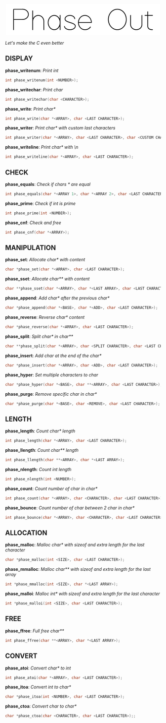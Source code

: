 <p align = "center">
    <img alt = "logo" width="500" height="100" src = "https://raw.githubusercontent.com/Neotoxic-off/phaseout/main/img/logo.png"/>
</p>

*Let's make the C even better*

## DISPLAY


**phase_writenum**: *Print int*

```H
int phase_writenum(int <NUMBER>);
```

**phase_writechar**: *Print char*

```H
int phase_writechar(char <CHARACTER>);
```

**phase_write**: *Print char\**

```H
int phase_write(char *<ARRAY>, char <LAST CHARACTER>);
```

**phase_writer**: *Print char\* with custom last characters*

```H
int phase_writer(char *<ARRAY>, char <LAST CHARACTER>, char <CUSTOM CHARACTER>);
```

**phase_writeline**: *Print char\* with \n*

```H
int phase_writeline(char *<ARRAY>, char <LAST CHARACTER>);
```

## CHECK

**phase_equals**: *Check if chars \* are equal*

```H
int phase_equals(char *<ARRAY 1>, char *<ARRAY 2>, char <LAST CHARACTER>);
```

**phase_prime**: *Check if int is prime*

```H
int phase_prime(int <NUMBER>);
```

**phase_cnf**: *Check and free*

```H
int phase_cnf(char *<ARRAY>);
```

## MANIPULATION

**phase_set**: *Allocate char\* with content*

```H
char *phase_set(char *<ARRAY>, char <LAST CHARACTER>);
```

**phase_sset**: *Allocate char\*\* with content*

```H
char **phase_sset(char *<ARRAY>, char *<LAST ARRAY>, char <LAST CHARACTER>);
```

**phase_append**: *Add char\* after the previous char\**

```H
char *phase_append(char *<BASE>, char *<ADD>, char <LAST CHARACTER>);
```

**phase_reverse**: *Reverse char\* content*

```H
char *phase_reverse(char *<ARRAY>, char <LAST CHARACTER>);
```

**phase_split**: *Split char\* in char\*\**

```H
char **phase_split(char *<ARRAY>, char <SPLIT CHARACTER>, char <LAST CHARACTER>, char *<LAST ARRAY>);
```

**phase_insert**: *Add char at the end of the char\**

```H
char *phase_insert(char *<ARRAY>, char <ADD>, char <LAST CHARACTER>);
```

**phase_hyper**: *Set multiple characters to char*

```H
char *phase_hyper(char *<BASE>, char **<ARRAY>, char <LAST CHARACTER>);
```

**phase_purge**: *Remove specific char in char\**

```H
char *phase_purge(char *<BASE>, char <REMOVE>, char <LAST CHARACTER>);
```

## LENGTH

**phase_length**: *Count char\* length*

```H
int phase_length(char *<ARRAY>, char <LAST CHARACTER>);
```

**phase_llength**: *Count char\*\* length*

```H
int phase_llength(char **<ARRAY>, char *<LAST ARRAY>);
```

**phase_nlength**: *Count int length*

```H
int phase_nlength(int <NUMBER>);
```

**phase_count**: *Count number of char in char\**

```H
int phase_count(char *<ARRAY>, char <CHARACTER>, char <LAST CHARACTER>);
```

**phase_bounce**: *Count number of char between 2 char in char\**

```H
int phase_bounce(char *<ARRAY>, char <CHARACTER>, char <LAST CHARACTER>);
```

## ALLOCATION

**phase_malloc**: *Malloc char\* with sizeof and extra length for the last character*

```H
char *phase_malloc(int <SIZE>, char <LAST CHARACTER>);
```

**phase_mmalloc**: *Malloc char\*\* with sizeof and extra length for the last array*

```H
int *phase_mmalloc(int <SIZE>, char *<LAST ARRAY>);
```

**phase_malloi**: *Malloc int\* with sizeof and extra length for the last character*

```H
int *phase_malloi(int <SIZE>, char <LAST CHARACTER>);
```

## FREE

**phase_ffree**: *Full free char\*\**

```H
int phase_ffree(char **<ARRAY>, char *<LAST ARRAY>);
```

## CONVERT

**phase_atoi**: *Convert char\* to int*

```H
int phase_atoi(char *<ARRAY>, char <LAST CHARACTER>);
```

**phase_itoa**: *Convert int to char\**

```H
char *phase_itoa(int <NUMBER>, char <LAST CHARACTER>);
```

**phase_ctoa**: *Convert char to char\**

```H
char *phase_ctoa(char <CHARACTER>, char <LAST CHARACTER>);;
```


